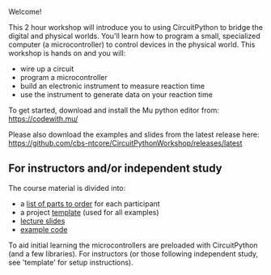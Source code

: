 Welcome!

This 2 hour workshop will introduce you to using CircuitPython to bridge the
digital and physical worlds. You'll learn how to program a small, specialized
computer (a microcontroller) to control devices in the physical world. This
workshop is hands on and you will:
- wire up a circuit
- program a microcontroller
- build an electronic instrument to measure reaction time
- use the instrument to generate data on your reaction time

To get started, download and install the Mu python editor from: https://codewith.mu/

Please also download the examples and slides from the latest release here:
https://github.com/cbs-ntcore/CircuitPythonWorkshop/releases/latest


For instructors and/or independent study
------

The course material is divided into:
- a [list of parts to order](BOM.csv) for each participant
- a project [template](template) (used for all examples)
- [lecture slides](Circuit%20Python%20Workshop.pdf)
- [example code](examples)

To aid initial learning the microcontrollers are preloaded with CircuitPython
(and a few libraries). For instructors (or those following independent study,
see 'template' for setup instructions).
